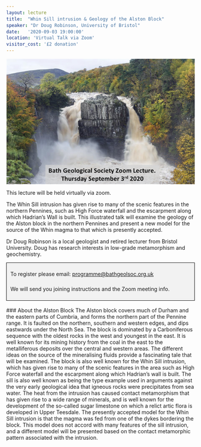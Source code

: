 ```yaml
---
layout: lecture
title:  "Whin Sill intrusion & Geology of the Alston Block"
speaker: "Dr Doug Robinson, University of Bristol"
date:   '2020-09-03 19:00:00'
location: 'Virtual Talk via Zoom'
visitor_cost: '£2 donation'
---
```

<img style="margin: auto; display: block;" src="/assets/whin-sill-lecture.png">

This lecture will be held virtually via zoom.

The Whin Sill intrusion has given rise to many of the scenic features in the northern Pennines, such as High Force waterfall and the escarpment along which Hadrian’s Wall is built. This illustrated talk will examine the geology of the Alston block in the northern Pennines and present a new model for the source of the Whin magma to that which is presently accepted.

Dr Doug Robinson is a local geologist and retired lecturer from Bristol University. Doug has research interests in low-grade metamorphism and geochemistry.

<div style="border: 1px solid black;
    background-color: rgb(242, 242, 242);
    max-width: 492px;
    margin: auto;
    padding: 10px;
    line-height: 40px;">To register please email: <a href="mailto:programme@bathgeolsoc.org.uk">programme@bathgeolsoc.org.uk</a><br>
We will send you joining instructions and the Zoom meeting info.</div>

<br>
### About the Alston Block
The Alston block covers much of Durham and the eastern parts of Cumbria, and forms the northern part of the Pennine range. It is faulted on the northern, southern and western edges, and dips eastwards under the North Sea. The block is dominated by a Carboniferous sequence with the oldest rocks in the west and youngest in the east. It is well known for its mining history from the coal in the east to the metalliferous deposits over the central and western areas. The different ideas on the source of the mineralising fluids provide a fascinating tale that will be examined. The block is also well known for the Whin Sill intrusion, which has given rise to many of the scenic features in the area such as High Force waterfall and the escarpment along which Hadrian’s wall is built. The sill is also well known as being the type example used in arguments against the very early geological idea that igneous rocks were precipitates from sea water. The heat from the intrusion has caused contact metamorphism that has given rise to a wide range of minerals, and is well known for the development of the so-called sugar limestone on which a relict artic flora is developed in Upper Teesdale. The presently accepted model for the Whin Sill intrusion is that the magma was fed from one of the dykes bordering the block. This model does not accord with many features of the sill intrusion, and a different model will be presented based on the contact metamorphic pattern associated with the intrusion.